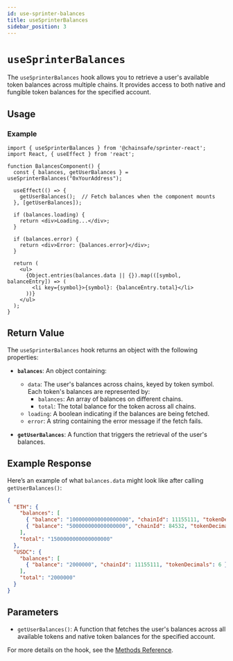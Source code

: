 ```yaml
---
id: use-sprinter-balances
title: useSprinterBalances
sidebar_position: 3
---
```


# `useSprinterBalances`

The `useSprinterBalances` hook allows you to retrieve a user's available token balances across multiple chains. It provides access to both native and fungible token balances for the specified account.

## Usage

### Example

```tsx
import { useSprinterBalances } from '@chainsafe/sprinter-react';
import React, { useEffect } from 'react';

function BalancesComponent() {
  const { balances, getUserBalances } = useSprinterBalances("0xYourAddress");

  useEffect(() => {
    getUserBalances();  // Fetch balances when the component mounts
  }, [getUserBalances]);

  if (balances.loading) {
    return <div>Loading...</div>;
  }

  if (balances.error) {
    return <div>Error: {balances.error}</div>;
  }

  return (
    <ul>
      {Object.entries(balances.data || {}).map(([symbol, balanceEntry]) => (
        <li key={symbol}>{symbol}: {balanceEntry.total}</li>
      ))}
    </ul>
  );
}
```

## Return Value

The `useSprinterBalances` hook returns an object with the following properties:

- **`balances`**: An object containing:
    - `data`: The user's balances across chains, keyed by token symbol. Each token's balances are represented by:
        - `balances`: An array of balances on different chains.
        - `total`: The total balance for the token across all chains.
    - `loading`: A boolean indicating if the balances are being fetched.
    - `error`: A string containing the error message if the fetch fails.

- **`getUserBalances`**: A function that triggers the retrieval of the user's balances.

## Example Response

Here’s an example of what `balances.data` might look like after calling `getUserBalances()`:

```json
{
  "ETH": {
    "balances": [
      { "balance": "1000000000000000000", "chainId": 11155111, "tokenDecimals": 18 },
      { "balance": "500000000000000000", "chainId": 84532, "tokenDecimals": 18 }
    ],
    "total": "1500000000000000000"
  },
  "USDC": {
    "balances": [
      { "balance": "2000000", "chainId": 11155111, "tokenDecimals": 6 }
    ],
    "total": "2000000"
  }
}
```

## Parameters

- `getUserBalances()`: A function that fetches the user's balances across all available tokens and native token balances for the specified account.

For more details on the hook, see the [Methods Reference](./useSprinterBridge.md).
